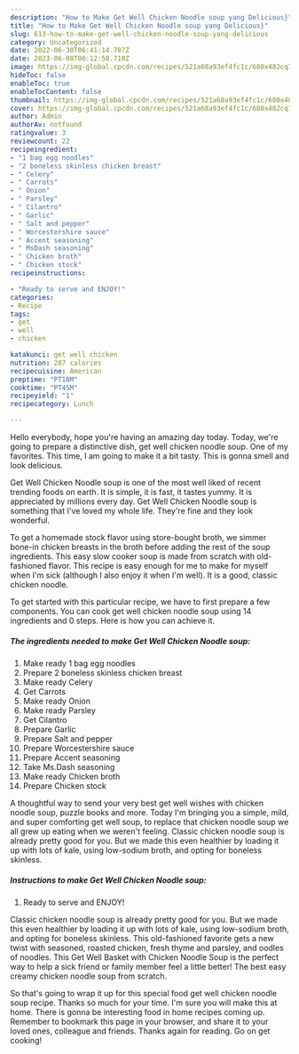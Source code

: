 ```yaml
---
description: "How to Make Get Well Chicken Noodle soup yang Delicious}"
title: "How to Make Get Well Chicken Noodle soup yang Delicious}"
slug: 613-how-to-make-get-well-chicken-noodle-soup-yang-delicious
category: Uncategorized
date: 2022-06-30T06:41:14.787Z
date: 2023-06-08T00:12:50.710Z
image: https://img-global.cpcdn.com/recipes/521a68a93ef4fc1c/680x482cq70/get-well-chicken-noodle-soup-recipe-main-photo.jpg
hideToc: false
enableToc: true
enableTocContent: false
thumbnail: https://img-global.cpcdn.com/recipes/521a68a93ef4fc1c/680x482cq70/get-well-chicken-noodle-soup-recipe-main-photo.jpg
cover: https://img-global.cpcdn.com/recipes/521a68a93ef4fc1c/680x482cq70/get-well-chicken-noodle-soup-recipe-main-photo.jpg
author: Admin
authorAv: notfound
ratingvalue: 3
reviewcount: 22
recipeingredient:
- "1 bag egg noodles"
- "2 boneless skinless chicken breast"
- " Celery"
- " Carrots"
- " Onion"
- " Parsley"
- " Cilantro"
- " Garlic"
- " Salt and pepper"
- " Worcestershire sauce"
- " Accent seasoning"
- " MsDash seasoning"
- " Chicken broth"
- " Chicken stock"
recipeinstructions:

- "Ready to serve and ENJOY!"
categories:
- Recipe
tags:
- get
- well
- chicken

katakunci: get well chicken 
nutrition: 287 calories
recipecuisine: American
preptime: "PT18M"
cooktime: "PT45M"
recipeyield: "1"
recipecategory: Lunch

---
```



Hello everybody, hope you're having an amazing day today. Today, we're going to prepare a distinctive dish, get well chicken noodle soup. One of my favorites. This time, I am going to make it a bit tasty. This is gonna smell and look delicious.

Get Well Chicken Noodle soup is one of the most well liked of recent trending foods on earth. It is simple, it is fast, it tastes yummy. It is appreciated by millions every day. Get Well Chicken Noodle soup is something that I've loved my whole life. They're fine and they look wonderful.

To get a homemade stock flavor using store-bought broth, we simmer bone-in chicken breasts in the broth before adding the rest of the soup ingredients. This easy slow cooker soup is made from scratch with old-fashioned flavor. This recipe is easy enough for me to make for myself when I&#39;m sick (although I also enjoy it when I&#39;m well). It is a good, classic chicken noodle.


To get started with this particular recipe, we have to first prepare a few components. You can cook get well chicken noodle soup using 14 ingredients and 0 steps. Here is how you can achieve it.

<!--inarticleads1-->

##### The ingredients needed to make Get Well Chicken Noodle soup:

1. Make ready 1 bag egg noodles
1. Prepare 2 boneless skinless chicken breast
1. Make ready  Celery
1. Get  Carrots
1. Make ready  Onion
1. Make ready  Parsley
1. Get  Cilantro
1. Prepare  Garlic
1. Prepare  Salt and pepper
1. Prepare  Worcestershire sauce
1. Prepare  Accent seasoning
1. Take  Ms.Dash seasoning
1. Make ready  Chicken broth
1. Prepare  Chicken stock


A thoughtful way to send your very best get well wishes with chicken noodle soup, puzzle books and more. Today I&#39;m bringing you a simple, mild, and super comforting get well soup, to replace that chicken noodle soup we all grew up eating when we weren&#39;t feeling. Classic chicken noodle soup﻿ is already ﻿pretty good for you. But we made this even healthier by loading it up with lots of kale, using low-sodium broth, and opting for boneless skinless. 

<!--inarticleads2-->

##### Instructions to make Get Well Chicken Noodle soup:


1. Ready to serve and ENJOY!

Classic chicken noodle soup﻿ is already ﻿pretty good for you. But we made this even healthier by loading it up with lots of kale, using low-sodium broth, and opting for boneless skinless. This old-fashioned favorite gets a new twist with seasoned, roasted chicken, fresh thyme and parsley, and oodles of noodles. This Get Well Basket with Chicken Noodle Soup is the perfect way to help a sick friend or family member feel a little better! The best easy creamy chicken noodle soup from scratch. 

So that's going to wrap it up for this special food get well chicken noodle soup recipe. Thanks so much for your time. I'm sure you will make this at home. There is gonna be interesting food in home recipes coming up. Remember to bookmark this page in your browser, and share it to your loved ones, colleague and friends. Thanks again for reading. Go on get cooking!
